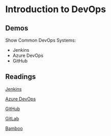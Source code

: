 # Introduction to DevOps

## Demos

Show Common DevOps Systems:

- Jenkins
- Azure DevOps
- GitHub

## Readings

[Jenkins](https://www.jenkins.io/)

[Azure DevOps](https://dev.azure.com/)

[GitHub](http://www.github.com/)

[GitLab](https://gitlab.com/)

[Bamboo](https://www.atlassian.com/de/software/bamboo)
